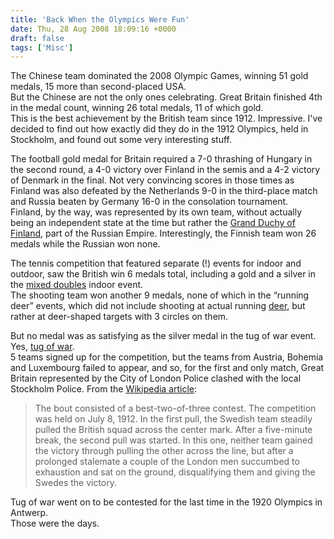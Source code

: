 ```yaml
---
title: 'Back When the Olympics Were Fun'
date: Thu, 28 Aug 2008 18:09:16 +0000
draft: false
tags: ['Misc']
---
```


The Chinese team dominated the 2008 Olympic Games, winning 51 gold medals, 15 more than second-placed USA.  
But the Chinese are not the only ones celebrating. Great Britain finished 4th in the medal count, winning 26 total medals, 11 of which gold.  
This is the best achievement by the British team since 1912. Impressive. I've decided to find out how exactly did they do in the 1912 Olympics, held in Stockholm, and found out some very interesting stuff.  
  
The football gold medal for Britain required a 7-0 thrashing of Hungary in the second round, a 4-0 victory over Finland in the semis and a 4-2 victory of Denmark in the final. Not very convincing scores in those times as Finland was also defeated by the Netherlands 9-0 in the third-place match and Russia beaten by Germany 16-0 in the consolation tournament.  
Finland, by the way, was represented by its own team, without actually being an independent state at the time but rather the [Grand Duchy of Finland](http://en.wikipedia.org/wiki/Grand_Duchy_of_Finland), part of the Russian Empire. Interestingly, the Finnish team won 26 medals while the Russian won none.  
  
The tennis competition that featured separate (!) events for indoor and outdoor, saw the British win 6 medals total, including a gold and a silver in the [mixed doubles](http://en.wikipedia.org/wiki/Types_of_tennis_match) indoor event.  
The shooting team won another 9 medals, none of which in the “running deer” events, which did not include shooting at actual running [deer](http://en.wikipedia.org/wiki/Deer), but rather at deer-shaped targets with 3 circles on them.  
  
But no medal was as satisfying as the silver medal in the tug of war event. Yes, [tug of war](http://en.wikipedia.org/wiki/Tug_of_war).  
5 teams signed up for the competition, but the teams from Austria, Bohemia and Luxembourg failed to appear, and so, for the first and only match, Great Britain represented by the City of London Police clashed with the local Stockholm Police. From the [Wikipedia article](http://en.wikipedia.org/wiki/Tug_of_war_at_the_1912_Summer_Olympics):  

> The bout consisted of a best-two-of-three contest. The competition was held on July 8, 1912. In the first pull, the Swedish team steadily pulled the British squad across the center mark. After a five-minute break, the second pull was started. In this one, neither team gained the victory through pulling the other across the line, but after a prolonged stalemate a couple of the London men succumbed to exhaustion and sat on the ground, disqualifying them and giving the Swedes the victory.

Tug of war went on to be contested for the last time in the 1920 Olympics in Antwerp.  
Those were the days.
